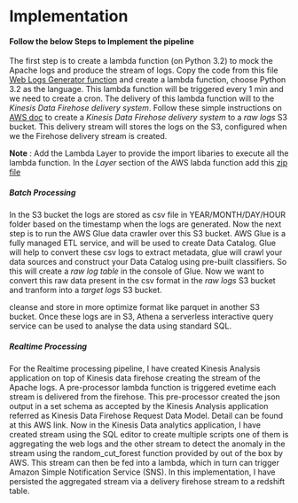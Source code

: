 # Implementation

#### Follow the below Steps to Implement the pipeline ####


The first step is to create a lambda function (on Python 3.2) to mock the Apache logs and produce the stream of logs. Copy the code from this file [Web Logs Generator function](https://github.com/PuneetBabbar/bigdataserverless/blob/master/web_log_gen_func.py) and create a lambda function, choose Python 3.2 as the language. This lambda function will be triggered every 1 min and we need to create a cron. The delivery of this lambda function will to the _Kinesis Data Firehose delivery system_. Follow these simple instructions on [AWS doc](https://docs.aws.amazon.com/ses/latest/DeveloperGuide/event-publishing-kinesis-analytics-firehose-stream.html) to create a _Kinesis Data Firehose delivery system_ to a _raw logs_ S3 bucket. This delivery stream will stores the logs on the S3, configured when we the Firehose delivery stream is created.  

__Note__  : Add the Lambda Layer to provide the import libaries to execute all the lambda function. In the *Layer* section of the AWS labda function add this [zip file](https://github.com/PuneetBabbar/bigdataserverless/blob/master/lambda-layer/python.zip) 

##### Batch Processing #####
In the S3 bucket the logs are stored as csv file in YEAR/MONTH/DAY/HOUR folder based on the timestamp when the logs are generated. Now the next step is to run the AWS Glue data crawler over this S3 bucket. AWS Glue is a fully managed ETL service, and will be used to create Data Catalog. Glue will help to convert these csv logs to extract metadata, glue will crawl your data sources and construct your Data Catalog using pre-built classifiers. So this will create a _raw log table_ in the console of Glue. Now we want to convert this raw data present in the csv format in the _raw logs_ S3 bucket and tranform into a _target logs_ S3 bucket.  

cleanse and store in more optimize format like parquet in another S3 bucket. Once these logs are in S3, Athena a serverless interactive query service can be used to analyse the data using standard SQL.  

##### Realtime Processing #####
For the Realtime processing pipeline, I have created Kinesis Analysis application on top of Kinesis data firehose creating the stream of the Apache logs. A pre-processor lambda function is triggered evetime each stream is delivered from the firehose. This pre-processor created the json output in a set schema as accepted by the Kinesis Analysis application referred as Kinesis Data Firehose Request Data Model. Detail can be found at this AWS link. Now in the Kinesis Data analytics application, I have created stream using the SQL editor to create multiple scripts one of them is aggregating the web logs and the other stream to detect the anomaly in the stream using the random_cut_forest function provided by out of the box by AWS. This stream can then be fed into a lambda, which in turn can trigger Amazon Simple Notification Service (SNS). In this implementation, I have persisted the aggregated stream via a delivery firehose stream to a redshift table.
